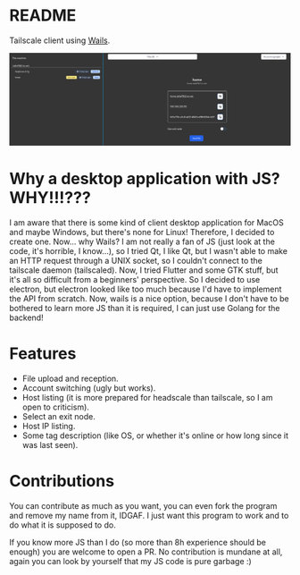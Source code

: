 # README

Tailscale client using [Wails](https://wails.io).

![Image](_images/example.png)

# Why a desktop application with JS? WHY!!!???

I am aware that there is some kind of client desktop application for MacOS and maybe Windows,
but there's none for Linux! Therefore, I decided to create one. Now... why Wails?
I am not really a fan of JS (just look at the code, it's horrible, I know...), so I tried Qt,
I like Qt, but I wasn't able to make an HTTP request through a UNIX socket, so I couldn't connect
to the tailscale daemon (tailscaled). Now, I tried Flutter and some GTK stuff, but it's all so difficult
from a beginners' perspective. So I decided to use electron, but electron looked like too much because
I'd have to implement the API from scratch. Now, wails is a nice option, because I don't have to be bothered
to learn more JS than it is required, I can just use Golang for the backend!

# Features

* File upload and reception.
* Account switching (ugly but works).
* Host listing (it is more prepared for headscale than tailscale, so I am open to criticism).
* Select an exit node.
* Host IP listing.
* Some tag description (like OS, or whether it's online or how long since it was last seen).

# Contributions

You can contribute as much as you want, you can even fork the program and remove my name from it, IDGAF.
I just want this program to work and to do what it is supposed to do.

If you know more JS than I do (so more than 8h experience should be enough) you are welcome to open a PR.
No contribution is mundane at all, again you can look by yourself that my JS code is pure garbage :)
